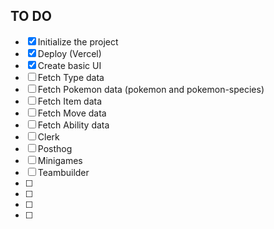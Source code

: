 ## TO DO
- [x] Initialize the project
- [x] Deploy (Vercel)
- [x] Create basic UI
- [ ] Fetch Type data
- [ ] Fetch Pokemon data (pokemon and pokemon-species)
- [ ] Fetch Item data
- [ ] Fetch Move data
- [ ] Fetch Ability data
- [ ] Clerk
- [ ] Posthog
- [ ] Minigames
- [ ] Teambuilder
- [ ] 
- [ ] 
- [ ] 
- [ ] 
